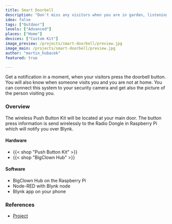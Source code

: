 ```yaml
---
title: Smart Doorbell
description: "Don't miss any visitors when you are in garden, listening loud music or away from your home"
idea: false
tags: ["Outdoor"]
levels: ["Advanced"]
places: ["Home"]
devices: ["Custom Kit"]
image_preview: /projects/smart-doorbell/preview.jpg
image_main: /projects/smart-doorbell/preview.jpg
author: "martin_hubacek"
featured: true

---
```


Get a notification in a moment, when your visitors press the doorbell button. You will also know when someone visits you and you are not at home. You can connect this system to your security camera and get also the picture of the person visiting you.

### Overview

The wireless Push Button Kit will be located at your main door. The button press information is send wirelessly to the Radio Dongle in Raspberry Pi which will notify you over Blynk.

#### Hardware

* {{< shop "Push Button Kit" >}}
* {{< shop "BigClown Hub" >}}

#### Software

* BigClown Hub on the Raspberry Pi
* Node-RED with Blynk node
* Blynk app on your phone

### References

* [Project](https://www.bigclown.com/doc/projects/push-the-button/)
